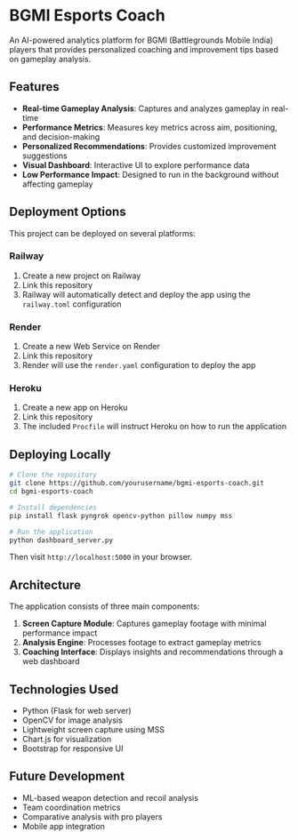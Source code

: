 # BGMI Esports Coach

An AI-powered analytics platform for BGMI (Battlegrounds Mobile India) players that provides personalized coaching and improvement tips based on gameplay analysis.

## Features

- **Real-time Gameplay Analysis**: Captures and analyzes gameplay in real-time
- **Performance Metrics**: Measures key metrics across aim, positioning, and decision-making
- **Personalized Recommendations**: Provides customized improvement suggestions
- **Visual Dashboard**: Interactive UI to explore performance data
- **Low Performance Impact**: Designed to run in the background without affecting gameplay

## Deployment Options

This project can be deployed on several platforms:

### Railway

1. Create a new project on Railway
2. Link this repository
3. Railway will automatically detect and deploy the app using the `railway.toml` configuration

### Render

1. Create a new Web Service on Render
2. Link this repository
3. Render will use the `render.yaml` configuration to deploy the app

### Heroku

1. Create a new app on Heroku
2. Link this repository
3. The included `Procfile` will instruct Heroku on how to run the application

## Deploying Locally

```bash
# Clone the repository
git clone https://github.com/yourusername/bgmi-esports-coach.git
cd bgmi-esports-coach

# Install dependencies
pip install flask pyngrok opencv-python pillow numpy mss

# Run the application
python dashboard_server.py
```

Then visit `http://localhost:5000` in your browser.

## Architecture

The application consists of three main components:

1. **Screen Capture Module**: Captures gameplay footage with minimal performance impact
2. **Analysis Engine**: Processes footage to extract gameplay metrics
3. **Coaching Interface**: Displays insights and recommendations through a web dashboard

## Technologies Used

- Python (Flask for web server)
- OpenCV for image analysis
- Lightweight screen capture using MSS
- Chart.js for visualization
- Bootstrap for responsive UI

## Future Development

- ML-based weapon detection and recoil analysis
- Team coordination metrics
- Comparative analysis with pro players
- Mobile app integration
